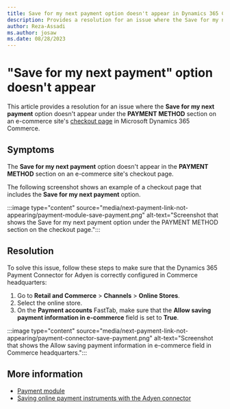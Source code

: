 ```yaml
---
title: Save for my next payment option doesn't appear in Dynamics 365 Commerce
description: Provides a resolution for an issue where the Save for my next payment option doesn't appear under PAYMENT METHOD on an e-commerce site's checkout page in Microsoft Dynamics 365 Commerce.
author: Reza-Assadi
ms.author: josaw
ms.date: 08/28/2023
---
```

# "Save for my next payment" option doesn't appear

This article provides a resolution for an issue where the **Save for my next payment** option doesn't appear under the **PAYMENT METHOD** section on an e-commerce site's [checkout page](/dynamics365/commerce/quick-tour-cart-checkout#checkout-page) in Microsoft Dynamics 365 Commerce.

## Symptoms

The **Save for my next payment** option doesn't appear in the **PAYMENT METHOD** section on an e-commerce site's checkout page.

The following screenshot shows an example of a checkout page that includes the **Save for my next payment** option.

:::image type="content" source="media/next-payment-link-not-appearing/payment-module-save-payment.png" alt-text="Screenshot that shows the Save for my next payment option under the PAYMENT METHOD section on the checkout page.":::

## Resolution

To solve this issue, follow these steps to make sure that the Dynamics 365 Payment Connector for Adyen is correctly configured in Commerce headquarters:

1. Go to **Retail and Commerce** > **Channels** > **Online Stores**.
1. Select the online store.
1. On the **Payment accounts** FastTab, make sure that the **Allow saving payment information in e-commerce** field is set to **True**.

:::image type="content" source="media/next-payment-link-not-appearing/payment-connector-save-payment.png" alt-text="Screenshot that shows the Allow saving payment information in e-commerce field in Commerce headquarters.":::

## More information

- [Payment module](/dynamics365/commerce/payment-module)
- [Saving online payment instruments with the Adyen connector](/dynamics365/commerce/dev-itpro/adyen-connector-listpi)